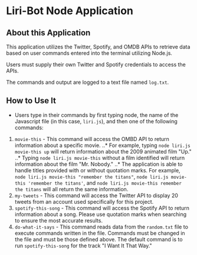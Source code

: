 # Liri-Bot Node Application

## About this Application
This application utilizes the Twitter, Spotify, and OMDB APIs to retrieve data based on user commands entered into the terminal utilizing Node.js.

Users must supply their own Twitter and Spotify credentials to access the APIs.

The commands and output are logged to a text file named `log.txt`.

## How to Use It
* Users type in their commands by first typing node, the name of the Javascript file (in this case, `liri.js`), and then one of the following commands:
1. `movie-this` - This command will access the OMBD API to return information about a specific movie.
..* For example, typing `node liri.js movie-this up` will return information about the 2009 animated film "Up."
..* Typing  `node liri.js movie-this` without a film identified will return information about the film "Mr. Nobody."
..* The application is able to handle titles provided with or without quotation marks. For example, `node liri.js movie-this "remember the titans"`, `node liri.js movie-this 'remember the titans'`, and `node liri.js movie-this remember the titans` will all return the same information.
2. `my-tweets` - This command will access the Twitter API to display 20 tweets from an account used specifically for this project.
3. `spotify-this-song` - This command will access the Spotify API to return information about a song. Please use quotation marks when searching to ensure the most accurate results. 
4. `do-what-it-says` - This command reads data from the `random.txt` file to execute commands written in the file. Commands must be changed in the file and must be those defined above. The default command is to run `spotify-this-song` for the track "I Want It That Way."